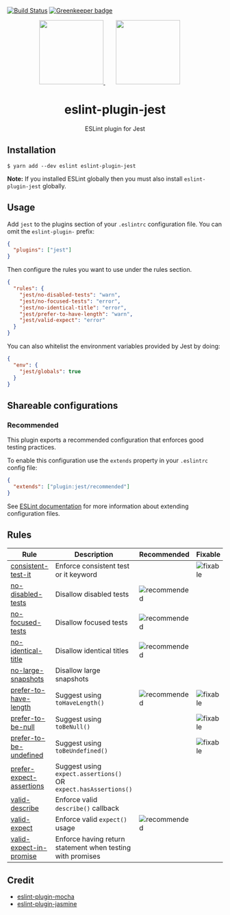 [![Build Status](https://travis-ci.org/jest-community/eslint-plugin-jest.svg?branch=master)](https://travis-ci.org/jest-community/eslint-plugin-jest)
[![Greenkeeper badge](https://badges.greenkeeper.io/jest-community/eslint-plugin-jest.svg)](https://greenkeeper.io/)

<div align="center">
  <a href="https://eslint.org/">
    <img width="150" height="150" src="https://eslint.org/img/logo.svg">
  </a>
  <a href="https://facebook.github.io/jest/">
    <img width="150" height="150" vspace="" hspace="25" src="https://cdn.worldvectorlogo.com/logos/jest.svg">
  </a>
  <h1>eslint-plugin-jest</h1>
  <p>ESLint plugin for Jest</p>
</div>

## Installation

```
$ yarn add --dev eslint eslint-plugin-jest
```

**Note:** If you installed ESLint globally then you must also install
`eslint-plugin-jest` globally.

## Usage

Add `jest` to the plugins section of your `.eslintrc` configuration file. You
can omit the `eslint-plugin-` prefix:

```json
{
  "plugins": ["jest"]
}
```

Then configure the rules you want to use under the rules section.

```json
{
  "rules": {
    "jest/no-disabled-tests": "warn",
    "jest/no-focused-tests": "error",
    "jest/no-identical-title": "error",
    "jest/prefer-to-have-length": "warn",
    "jest/valid-expect": "error"
  }
}
```

You can also whitelist the environment variables provided by Jest by doing:

```json
{
  "env": {
    "jest/globals": true
  }
}
```

## Shareable configurations

### Recommended

This plugin exports a recommended configuration that enforces good testing
practices.

To enable this configuration use the `extends` property in your `.eslintrc`
config file:

```json
{
  "extends": ["plugin:jest/recommended"]
}
```

See
[ESLint documentation](http://eslint.org/docs/user-guide/configuring#extending-configuration-files)
for more information about extending configuration files.

## Rules

| Rule                                                               | Description                                                     | Recommended                                                             | Fixable                                                     |
| ------------------------------------------------------------------ | --------------------------------------------------------------- | ----------------------------------------------------------------------- | ----------------------------------------------------------- |
| [consistent-test-it](docs/rules/consistent-test-it.md)             | Enforce consistent test or it keyword                           |                                                                         | ![fixable](https://img.shields.io/badge/-fixable-green.svg) |
| [no-disabled-tests](docs/rules/no-disabled-tests.md)               | Disallow disabled tests                                         | ![recommended](https://img.shields.io/badge/-recommended-lightgrey.svg) |                                                             |
| [no-focused-tests](docs/rules/no-focused-tests.md)                 | Disallow focused tests                                          | ![recommended](https://img.shields.io/badge/-recommended-lightgrey.svg) |                                                             |
| [no-identical-title](docs/rules/no-identical-title.md)             | Disallow identical titles                                       | ![recommended](https://img.shields.io/badge/-recommended-lightgrey.svg) |                                                             |
| [no-large-snapshots](docs/rules/no-large-snapshots.md)             | Disallow large snapshots                                        |                                                                         |                                                             |
| [prefer-to-have-length](docs/rules/prefer-to-have-length.md)       | Suggest using `toHaveLength()`                                  | ![recommended](https://img.shields.io/badge/-recommended-lightgrey.svg) | ![fixable](https://img.shields.io/badge/-fixable-green.svg) |
| [prefer-to-be-null](docs/rules/prefer-to-be-null.md)               | Suggest using `toBeNull()`                                      |                                                                         | ![fixable](https://img.shields.io/badge/-fixable-green.svg) |
| [prefer-to-be-undefined](docs/rules/prefer-to-be-undefined.md)     | Suggest using `toBeUndefined()`                                 |                                                                         | ![fixable](https://img.shields.io/badge/-fixable-green.svg) |
| [prefer-expect-assertions](docs/rules/prefer-expect-assertions.md) | Suggest using `expect.assertions()` OR `expect.hasAssertions()` |                                                                         |                                                             |
| [valid-describe](docs/rules/valid-describe.md)                     | Enforce valid `describe()` callback                             |                                                                         |                                                             |
| [valid-expect](docs/rules/valid-expect.md)                         | Enforce valid `expect()` usage                                  | ![recommended](https://img.shields.io/badge/-recommended-lightgrey.svg) |                                                             |
| [valid-expect-in-promise](docs/rules/valid-expect-in-promise.md)   | Enforce having return statement when testing with promises      |                                                                         |                                                             |

## Credit

* [eslint-plugin-mocha](https://github.com/lo1tuma/eslint-plugin-mocha)
* [eslint-plugin-jasmine](https://github.com/tlvince/eslint-plugin-jasmine)
